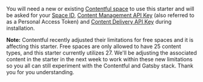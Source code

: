 You will need a new or existing [Contentful space][] to use this starter and will be asked for your [Space ID][], [Content Management API Key][] (also referred to as a Personal Access Token) and [Content Delivery API Key][] during installation.

**Note:** Contentful recently adjusted their limitations for free spaces and it is affecting this starter. Free spaces are only allowed to have 25 content types, and this starter currently utilizes 27. We'll be adjusting the associated content in the starter in the next week to work within these new limitations so you all can still experiment with the Contentful and Gatsby stack. Thank you for you understanding.

[contentful space]: https://www.contentful.com/help/contentful-101/#step-2-create-a-space
[space id]: https://www.contentful.com/help/find-space-id/
[content delivery api key]: https://www.contentful.com/developers/docs/references/authentication/#api-keys-in-the-contentful-web-app
[content management api key]: https://www.contentful.com/developers/docs/references/authentication/#the-content-management-api
